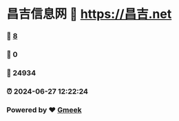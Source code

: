 # 昌吉信息网 :link: https://昌吉.net 
### :page_facing_up: [8](https://昌吉.net/tag.html) 
### :speech_balloon: 0 
### :hibiscus: 24934 
### :alarm_clock: 2024-06-27 12:22:24 
### Powered by :heart: [Gmeek](https://github.com/Meekdai/Gmeek)
